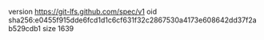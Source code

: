 version https://git-lfs.github.com/spec/v1
oid sha256:e0455f915dde6fcd1d1c6cf631f32c2867530a4173e608642dd37f2ab529cdb1
size 1639
